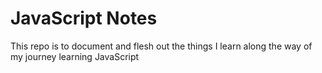 # JavaScript Notes

This repo is to document and flesh out the things I learn along the way of my journey learning JavaScript
